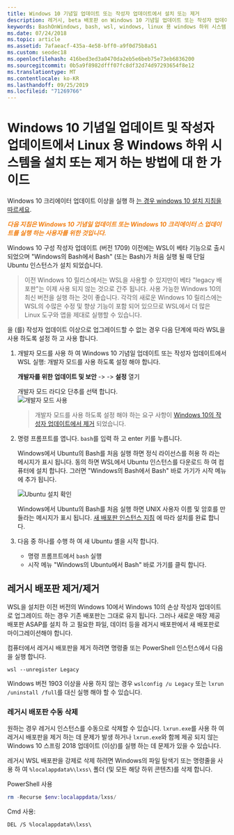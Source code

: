 ```yaml
---
title: Windows 10 기념일 업데이트 또는 작성자 업데이트에서 설치 또는 제거
description: 레거시, beta 배포판 on Windows 10 기념일 업데이트 또는 작성자 업데이트에 대 한 설치 및 설치 취소 지침
keywords: BashOnWindows, bash, wsl, windows, linux 용 windows 하위 시스템, windowssubsystem, ubuntu, debian, suse, windows 10, 레거시, 베타, 설치, 제거, 제거, 설치 취소, 삭제, 사용 되지 않음
ms.date: 07/24/2018
ms.topic: article
ms.assetid: 7afaeacf-435a-4e58-bff0-a9f0d75b8a51
ms.custom: seodec18
ms.openlocfilehash: 416bed3ed3a0470da2eb5e6beb75e73eb6836200
ms.sourcegitcommit: 0b5a9f8982dfff07fc8df32d74d97293654f8e12
ms.translationtype: MT
ms.contentlocale: ko-KR
ms.lasthandoff: 09/25/2019
ms.locfileid: "71269766"
---
```

# <a name="guide-to-install-or-uninstall-windows-subsystem-for-linux-on-windows-10-anniversary-update-and-creators-update"></a>Windows 10 기념일 업데이트 및 작성자 업데이트에서 Linux 용 Windows 하위 시스템을 설치 또는 제거 하는 방법에 대 한 가이드 

Windows 10 크리에이터 업데이트 이상을 실행 하 [는 경우 windows 10 설치 지침을 따르세요](install-win10.md).

<strong><em><span style="color: #f28014">다음 지침은 Windows 10 기념일 업데이트 또는 Windows 10 크리에이터 스 업데이트를 실행 하는 사용자를 위한 것입니다.</span></em></strong>

Windows 10 구성 작성자 업데이트 (버전 1709) 이전에는 WSL이 베타 기능으로 출시 되었으며 "Windows의 Bash에서 Bash" (또는 Bash)가 처음 실행 될 때 단일 Ubuntu 인스턴스가 설치 되었습니다.

> 이전 Windows 10 릴리스에서는 WSL을 사용할 수 있지만이 베타 "legacy 배포판"는 이제 사용 되지 않는 것으로 간주 됩니다. 사용 가능한 Windows 10의 최신 버전을 실행 하는 것이 좋습니다. 각각의 새로운 Windows 10 릴리스에는 WSL의 수많은 수정 및 향상 기능이 포함 되어 있으므로 WSL에서 더 많은 Linux 도구와 앱을 제대로 실행할 수 있습니다.

을 (를) 작성자 업데이트 이상으로 업그레이드할 수 없는 경우 다음 단계에 따라 WSL을 사용 하도록 설정 하 고 사용 합니다.

1. 개발자 모드를 사용 하 여 Windows 10 기념일 업데이트 또는 작성자 업데이트에서 WSL 실행: 개발자 모드를 사용 하도록 설정 해야 합니다.

    **개발자를 위한** **업데이트 및 보안** ->  -> **설정** 열기

    개발자 모드 라디오 단추를 선택 합니다.  
    ![개발자 모드 사용](media/updateAndSecurity.png)

    > 개발자 모드를 사용 하도록 설정 해야 하는 요구 사항이 [Windows 10의 작성자 업데이트에서 제거](https://blogs.msdn.microsoft.com/commandline/2017/06/08/developer-mode-no-longer-required-for-windows-subsystem-for-linux/) 되었습니다.

1. 명령 프롬프트를 엽니다.  `bash`를 입력 하 고 enter 키를 누릅니다.

    Windows에서 Ubuntu의 Bash를 처음 실행 하면 정식 라이선스를 허용 하 라는 메시지가 표시 됩니다. 동의 하면 WSL에서 Ubuntu 인스턴스를 다운로드 하 여 컴퓨터에 설치 합니다. 그러면 "Windows의 Bash에서 Bash" 바로 가기가 시작 메뉴에 추가 됩니다.

    ![Ubuntu 설치 확인](media/bashShellInstall.png)

    Windows에서 Ubuntu의 Bash를 처음 실행 하면 UNIX 사용자 이름 및 암호를 만들라는 메시지가 표시 됩니다. [새 배포판 인스턴스 지침](initialize-distro.md) 에 따라 설치를 완료 합니다.

1. 다음 중 하나를 수행 하 여 새 Ubuntu 셸을 시작 합니다.
    * 명령 프롬프트에서 `bash` 실행
    * 시작 메뉴 "Windows의 Ubuntu에서 Bash" 바로 가기를 클릭 합니다.

    
## <a name="uninstallingremoving-the-legacy-distro"></a>레거시 배포판 제거/제거
WSL을 설치한 이전 버전의 Windows 10에서 Windows 10의 손상 작성자 업데이트로 업그레이드 하는 경우 기존 배포판는 그대로 유지 됩니다. 그러나 새로운 매장 제공 배포판 ASAP를 설치 하 고 필요한 파일, 데이터 등을 레거시 배포판에서 새 배포판로 마이그레이션해야 합니다.

컴퓨터에서 레거시 배포판을 제거 하려면 명령줄 또는 PowerShell 인스턴스에서 다음을 실행 합니다.

```console
wsl --unregister Legacy
```

Windows 버전 1903 이상을 사용 하지 않는 경우 `wslconfig /u Legacy` 또는 `lxrun /uninstall /full`를 대신 실행 해야 할 수 있습니다. 

### <a name="manually-deleting-the-legacy-distro"></a>레거시 배포판 수동 삭제
원하는 경우 레거시 인스턴스를 수동으로 삭제할 수 있습니다. `lxrun.exe`를 사용 하 여 레거시 배포판을 제거 하는 데 문제가 발생 하거나 `lxrun.exe`와 함께 제공 되지 않는 Windows 10 스프링 2018 업데이트 (이상)를 실행 하는 데 문제가 있을 수 있습니다.

레거시 WSL 배포판을 강제로 삭제 하려면 Windows의 파일 탐색기 또는 명령줄을 사용 하 여 `%localappdata%\lxss\` 폴더 (및 모든 해당 하위 콘텐츠)를 삭제 합니다.

PowerShell 사용
```powershell
rm -Recurse $env:localappdata/lxss/
```

Cmd 사용:
```console
DEL /S %localappdata%\lxss\
```
